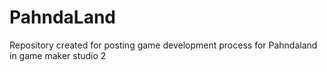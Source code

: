 # PahndaLand
Repository created for posting game development process for Pahndaland in game maker studio 2
